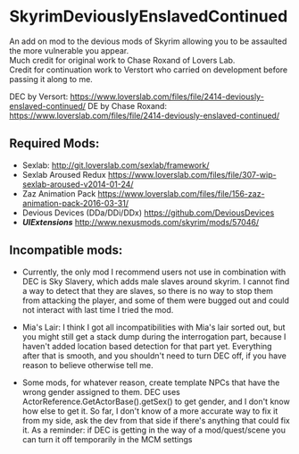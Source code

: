 # SkyrimDeviouslyEnslavedContinued
An add on mod to the devious mods of Skyrim allowing you to be assaulted the more vulnerable you appear.<Br>
Much credit for original work to Chase Roxand of Lovers Lab.<Br>
Credit for continuation work to Verstort who carried on development before passing it along to me.

DEC by Versort: https://www.loverslab.com/files/file/2414-deviously-enslaved-continued/
DE by Chase Roxand: https://www.loverslab.com/files/file/2414-deviously-enslaved-continued/

Required Mods:
-------------
* Sexlab:                       http://git.loverslab.com/sexlab/framework/
* Sexlab Aroused Redux          https://www.loverslab.com/files/file/307-wip-sexlab-aroused-v2014-01-24/
* Zaz Animation Pack            https://www.loverslab.com/files/file/156-zaz-animation-pack-2016-03-31/
* Devious Devices (DDa/DDi/DDx) https://github.com/DeviousDevices
* ***UIExtensions***            http://www.nexusmods.com/skyrim/mods/57046/

Incompatible mods:
-----------------

* Currently, the only mod I recommend users not use in combination with DEC is Sky Slavery, which adds male slaves around skyrim. I cannot find a way to detect that they are slaves, so there is no way to stop them from attacking the player, and some of them were bugged out and could not interact with last time I tried the mod.

* Mia's Lair: I think I got all incompatibilities with Mia's lair sorted out, but you might still get a stack dump during the interrogation part, because I haven't added location based detection for that part yet. Everything after that is smooth, and you shouldn't need to turn DEC off, if you have reason to believe otherwise tell me.

* Some mods, for whatever reason, create template NPCs that have the wrong gender assigned to them. DEC uses ActorReference.GetActorBase().getSex() to get gender, and I don't know how else to get it. So far, I don't know of a more accurate way to fix it from my side, ask the dev from that side if there's anything that could fix it.
As a reminder: if DEC is getting in the way of a mod/quest/scene you can turn it off temporarily in the MCM settings
